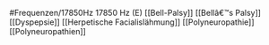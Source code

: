 #Frequenzen/17850Hz
17850 Hz (E)
[[Bell-Palsy]]
[[Bellâ€™s Palsy]]
[[Dyspepsie]]
[[Herpetische Facialislähmung]]
[[Polyneuropathie]]
[[Polyneuropathien]]